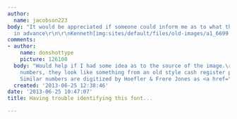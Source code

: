 ```yaml
---
author:
  name: jacobson223
body: "It would be appreciated if someone could inform me as to what this font is...\r\n\r\nThanks
  in advance\r\n\r\nKenneth[img:sites/default/files/old-images/a1_6699.jpg]"
comments:
- author:
    name: donshottype
    picture: 126100
  body: "Would help if I had some idea as to the source of the image.\r\nAs for the
    numbers, they look like something from an old style cash register printed receipt.
    Similar numbers are digitized by Hoefler & Frere Jones as <a href=\"http://www.typography.com/fonts/font_inside.php?wipID=12&productLineID=100018\">Revenue</a>\r\nDon"
  created: '2013-06-25 12:38:46'
date: '2013-06-25 10:47:07'
title: Having trouble identifying this font...

---
```

